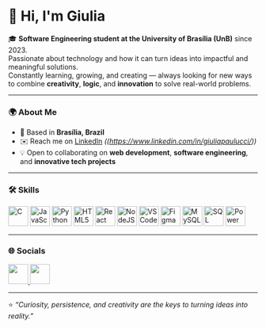 # 👋 Hi, I'm Giulia  

🎓 **Software Engineering student at the University of Brasília (UnB)** since 2023.  
Passionate about technology and how it can turn ideas into impactful and meaningful solutions.  
Constantly learning, growing, and creating — always looking for new ways to combine **creativity**, **logic**, and **innovation** to solve real-world problems.  

---

### 🌍 About Me  
- 📍 Based in **Brasília, Brazil**  
- ✉️ Reach me on [LinkedIn](#) *((https://www.linkedin.com/in/giuliapaulucci/))*  
- 💡 Open to collaborating on **web development**, **software engineering**, and **innovative tech projects**

---

### 🛠️ Skills  
<p align="left">
  <img src="https://cdn.jsdelivr.net/gh/devicons/devicon/icons/c/c-original.svg" alt="C" width="40" height="40"/>
  <img src="https://cdn.jsdelivr.net/gh/devicons/devicon/icons/javascript/javascript-original.svg" alt="JavaScript" width="40" height="40"/>
  <img src="https://cdn.jsdelivr.net/gh/devicons/devicon/icons/python/python-original.svg" alt="Python" width="40" height="40"/>
  <img src="https://cdn.jsdelivr.net/gh/devicons/devicon/icons/html5/html5-original.svg" alt="HTML5" width="40" height="40"/>
  <img src="https://cdn.jsdelivr.net/gh/devicons/devicon/icons/react/react-original.svg" alt="React" width="40" height="40"/>
  <img src="https://cdn.jsdelivr.net/gh/devicons/devicon/icons/nodejs/nodejs-original.svg" alt="NodeJS" width="40" height="40"/>
  <img src="https://cdn.jsdelivr.net/gh/devicons/devicon/icons/vscode/vscode-original.svg" alt="VSCode" width="40" height="40"/>
  <img src="https://cdn.jsdelivr.net/gh/devicons/devicon/icons/figma/figma-original.svg" alt="Figma" width="40" height="40"/>
  <img src="https://cdn.jsdelivr.net/gh/devicons/devicon/icons/mysql/mysql-original.svg" alt="MySQL" width="40" height="40"/>
  <img src="https://img.icons8.com/color/48/sql.png" alt="SQL" width="40" height="40"/>
  <img src="https://img.icons8.com/color/48/power-bi.png" alt="Power BI" width="40" height="40"/>
</p>

---

### 🌐 Socials  
<p align="left">
  <a href="https://github.com/USERNAME" target="_blank">
    <img src="https://cdn.jsdelivr.net/gh/devicons/devicon/icons/github/github-original.svg" width="40" height="40"/>
  </a>
  <a href="https://linkedin.com/in/USERNAME" target="_blank">
    <img src="https://img.icons8.com/color/48/linkedin.png" width="40" height="40"/>
  </a>
</p>

---

⭐ *“Curiosity, persistence, and creativity are the keys to turning ideas into reality.”*
